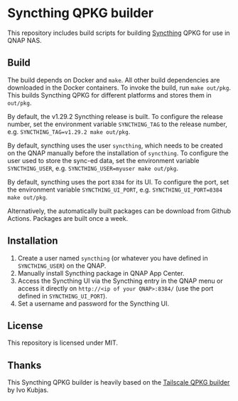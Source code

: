 # Syncthing QPKG builder

This repository includes build scripts for building [Syncthing](https://github.com/syncthing/syncthing) QPKG for
use in QNAP NAS.

## Build

The build depends on Docker and `make`. All other build dependencies are
downloaded in the Docker containers. To invoke the build, run `make out/pkg`.
This builds Syncthing QPKG for different platforms and stores them in
`out/pkg`.

By default, the v1.29.2 Syncthing release is built. To configure the release
number, set the environment variable `SYNCTHING_TAG` to the release number, e.g.
`SYNCTHING_TAG=v1.29.2 make out/pkg`.

By default, syncthing uses the user `syncthing`, which needs to be created on
the QNAP manually before the installation of `syncthing`. To configure the user
used to store the sync-ed data, set the environment variable `SYNCTHING_USER`,
e.g. `SYNCTHING_USER=myuser make out/pkg`.

By default, syncthing uses the port `8384` for its UI. To configure the port,
set the environment variable `SYNCTHING_UI_PORT`,
e.g. `SYNCTHING_UI_PORT=8384 make out/pkg`.

Alternatively, the automatically built packages can be download from Github
Actions. Packages are built once a week.

## Installation

1. Create a user named `syncthing` (or whatever you have defined in `SYNCTHING_USER`) on the QNAP.
2. Manually install Syncthing package in QNAP App Center.
3. Access the Syncthing UI via the Syncthing entry in the QNAP menu or access it directly on `http://<ip of your QNAP>:8384/` (use the port defined in `SYNCTHING_UI_PORT`).
4. Set a username and password for the Syncthing UI.

## License

This repository is licensed under MIT.

## Thanks

This Syncthing QPKG builder is heavily based on the [Tailscale QPKG builder](https://github.com/ivokub/tailscale-qpkg) by Ivo Kubjas.
